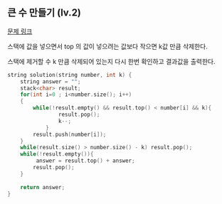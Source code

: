 ## 큰 수 만들기 (lv.2)

[문제 링크](https://programmers.co.kr/learn/courses/30/lessons/42883)

스택에 값을 넣으면서 top 의 값이 넣으려는 값보다 작으면 k값 만큼 삭제한다. 

스택에 제거할 수 k 만큼 삭제되어 있는지 다시 한번 확인하고 결과값을 출력한다.

```c++
string solution(string number, int k) {
    string answer = "";
    stack<char> result;    
    for(int i=0 ; i<number.size(); i++)
    {        
        while(!result.empty() && result.top() < number[i] && k){
                result.pop();            
                k--;            
            }
        result.push(number[i]);                                    
    }
    while(result.size() > number.size() - k) result.pop();
    while(!result.empty()){
         answer = result.top() + answer;        
        result.pop();
    }
    
    return answer;
}
```


